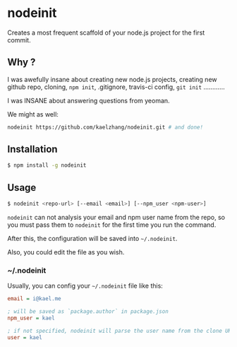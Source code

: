 # nodeinit

Creates a most frequent scaffold of your node.js project for the first commit.

## Why ?

I was awefully insane about creating new node.js projects, creating new github repo, cloning, `npm init`, .gitignore, travis-ci config, `git init` ............

I was INSANE about answering questions from yeoman.

We might as well:

```bash
nodeinit https://github.com/kaelzhang/nodeinit.git # and done!
```

## Installation

```bash
$ npm install -g nodeinit
```

## Usage

```bash
$ nodeinit <repo-url> [--email <email>] [--npm_user <npm-user>]
```

`nodeinit` can not analysis your email and npm user name from the repo, so you must pass them to `nodeinit` for the first time you run the command.

After this, the configuration will be saved into `~/.nodeinit`.

Also, you could edit the file as you wish.

### ~/.nodeinit

Usually, you can config your `~/.nodeinit` file like this:

```ini
email = i@kael.me

; will be saved as `package.author` in package.json
npm_user = kael

; if not specified, nodeinit will parse the user name from the clone URL.
user = kael
```